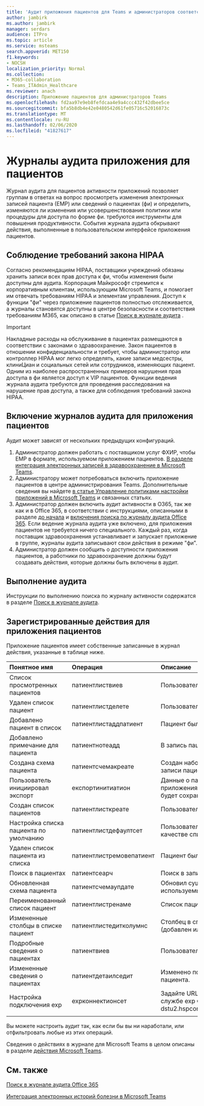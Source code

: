```yaml
---
title: 'Аудит приложения пациентов для Teams и администраторов соответствия требованиям '
author: jambirk
ms.author: jambirk
manager: serdars
audience: ITPro
ms.topic: article
ms.service: msteams
search.appverid: MET150
f1.keywords:
- NOCSH
localization_priority: Normal
ms.collection:
- M365-collaboration
- Teams_ITAdmin_Healthcare
ms.reviewer: anach
description: Приложение пациентов для администраторов Teams
ms.openlocfilehash: fd2aa97e9eb8fefdcaa4e9a4ccc432f42dbee5ce
ms.sourcegitcommit: bfa5b8db4e42e0480542d61fe05716c52016873c
ms.translationtype: MT
ms.contentlocale: ru-RU
ms.lasthandoff: 02/06/2020
ms.locfileid: "41827617"
---
```

# <a name="audit-logs-for-patients-app"></a>Журналы аудита приложения для пациентов

Журнал аудита для пациентов активности приложений позволяет группам в ответах на вопрос просмотреть изменения электронных записей пациента (ЕМР) или сведений о пациентах (фи) и определить, изменяются ли изменения или усовершенствования политики или процедуры для доступа по форме фи. требуются инструменты для повышения продуктивности. События журнала аудита обкрывают действия, выполненные в пользовательском интерфейсе приложения пациентов.

## <a name="meet-hipaa-requirements"></a>Соблюдение требований закона HIPAA

Согласно рекомендациям HIPAA, поставщики учреждений обязаны хранить записи всех прав доступа к фи, чтобы изменения были доступны для аудита. Корпорация Майкрософт стремится к корпоративным клиентам, использующим Microsoft Teams, и помогает им отвечать требованиям HIPAA и элементам управления. Доступ к функции "фи" через приложение пациентов полностью отслеживается, а журналы становятся доступны в центре безопасности и соответствия требованиям M365, как описано в статье [Поиск в журнале аудита](https://docs.microsoft.com/microsoft-365/compliance/search-the-audit-log-in-security-and-compliance) .

> [!IMPORTANT]
> Накладные расходы на обслуживание в пациентах размещаются в соответствии с законами о здравоохранение. Закон пациентов в отношении конфиденциальности и требует, чтобы администратор или контроллер HIPAA мог легко определять, какие записи медсестры, клиниЦиан и социальных сетей или сотрудников, изменяющих пациент. Одним из наиболее распространенных примеров нарушения прав доступа в фи является доступ к VIP пациентов. Функции ведения журнала аудита требуются для проведения расследования на нарушение прав доступа, а также для соблюдения требований закона HIPAA.

<!-- add an image from the security and compliance center audit log search page showing an event, Ansuman please let me know whether we need to copy an existing screen shot (and which one) or grab a new one -->

## <a name="enable-audit-logs-for-the-patients-app"></a>Включение журналов аудита для приложения пациентов

Аудит может зависят от нескольких предыдущих конфигураций.

1. Администратор должен работать с поставщиком услуг ФХИР, чтобы ЕМР в формате, используемом приложением пациентов. [В разделе интеграция электронных записей в здравоохранение в Microsoft Teams](patients-app.md).
2. Администратору может потребоваться включить приложение пациентов в центре администрирования Teams. Дополнительные сведения вы найдете [в статье Управление политиками настройки приложений в Microsoft Teams](../../teams-app-setup-policies.md) и связанных статьях.
3. Администратор должен включить аудит активности в O365, так же как и в Office 365, в соответствии с инструкциями, описанными в разделе [до начала](https://docs.microsoft.com/microsoft-365/compliance/search-the-audit-log-in-security-and-compliance#before-you-begin) и [включения поиска по журналу аудита Office 365](https://docs.microsoft.com/office365/securitycompliance/turn-audit-log-search-on-or-off#turn-on-audit-log-search). Если ведение журнала аудита уже включено, для приложения пациентов не требуется ничего специального. Каждый раз, когда поставщик здравоохранения устанавливает и запускает приложение в группе, журналы аудита записывают свои действия в режиме "фи".
4. Администратор должен сообщить о доступности приложения пациентов, а работники по здравоохранение должны будут создавать действия, которые должны быть включены в аудит.

<!-- add link out to client doc when available -->

## <a name="run-an-audit"></a>Выполнение аудита

Инструкции по выполнению поиска по журналу активности содержатся в разделе [Поиск в журнале аудита](https://docs.microsoft.com/office365/securitycompliance/search-the-audit-log-in-security-and-compliance#search-the-audit-log).

## <a name="logged-activities-for-patients-app"></a>Зарегистрированные действия для приложения пациентов

Приложение пациентов имеет собственные записанные в журнал действия, указанные в таблице ниже.

|Понятное имя |Операция|Описание|
|:---|:---|:---|
| Список просмотренных пациентов | патиентлиствиев | Пользователь просмотрел список пациента.|
| Удален список пациент | патиентлистделете | Пользователь удалил список пациентов.|
| Добавлено пациент в список | патиентлистаддпатиент | Пациент был добавлен в список пациентов. |
| Добавлено примечание для пациента | патиентнотеадд | В запись пациент Добавлена заметка. |
| Создана схема пациента | патиентсчемакреате | Создан набор столбцов, используемых в записи пациента. |
| Пользователь инициировал экспорт | експортинитиатион | Данные о пациентах экспортированы из приложения пациентов в файл Excel. Файл будет сохранен на сайте SharePoint группы. |
| Создан список пациентов | патиентлисткреате | Пользователь создал список пациентов.|
| Настройка списка пациента по умолчанию| патиентлистдефаултсет| Пользователь задает определенный список в качестве списка по умолчанию.|
| Удален список пациента из списка| патиентлистремовепатиент | Пациент был удален из списка пациентов. |
| Поиск в пациентах | патиентсеарч | Поиск в записи пациента в службе ехр. |
| Обновленная схема пациента | патиентсчемаупдате  | Обновил существующий набор столбцов, используемых в записи пациента. |<!-- | Перемещено пациент в другой список| патиентмовед | Запись пациент была перемещена из одного списка в другой. |-->
| Переименованный список пациент | патиентлистренаме | Список пациентов переименован. |
| Измененные столбцы в списке пациент | патиентлистедитколумнс | Столбец в списке пациентов был изменен (добавлен или удален). |
| Подробные сведения о пациентах | патиентвиев | Пользователь просмотрел запись пациента.|
| Измененные сведения о пациентах | патиентдетаилседит | Изменено подробное описание записи пациента. |
| Настройка подключения ехр | ехрконнектионсет | Задайте URL-адрес для подключения к службе ехр ФХИР. Пример: https://<span>API-V8-dstu2.hspconsortium.org/ContosoHospital/Open</span>  |
||||

Вы можете настроить аудит так, как если бы вы ни наработали, или отфильтровать любые из этих операций.

Сведения о действиях в журнале для Microsoft Teams в целом описаны в разделе [действия Microsoft Teams](https://docs.microsoft.com/office365/securitycompliance/search-the-audit-log-in-security-and-compliance#microsoft-teams-activities).

## <a name="related-topics"></a>См. также

[Поиск в журнале аудита Office 365](https://docs.microsoft.com/microsoft-365/compliance/search-the-audit-log-in-security-and-compliance)

[Интеграция электронных историй болезни в Microsoft Teams](patients-app.md)
